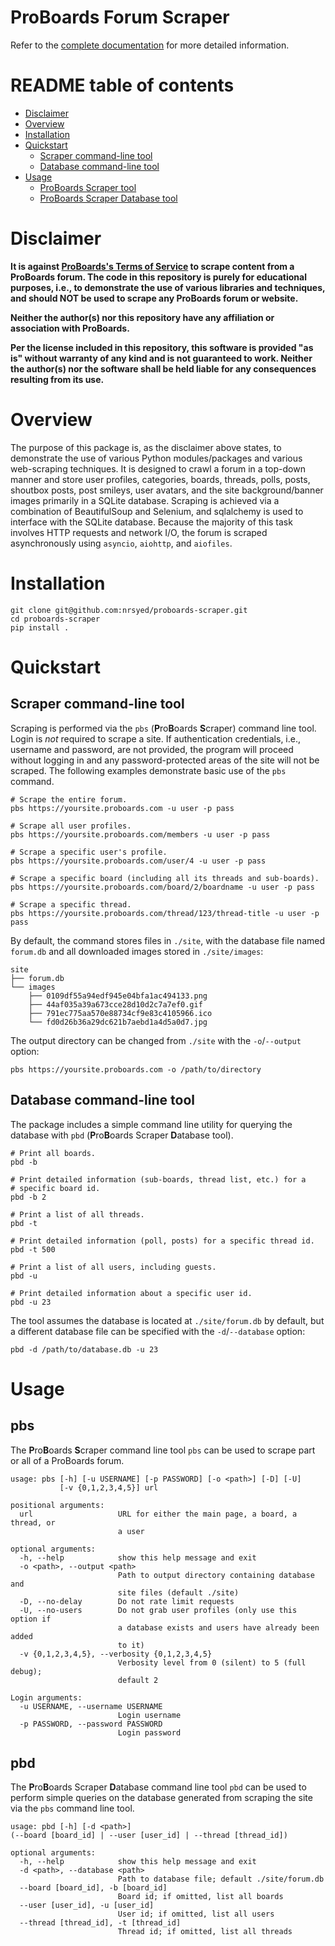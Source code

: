 # ProBoards Forum Scraper


Refer to the [complete documentation](https://nrsyed.github.io/proboards-scraper)
for more detailed information.


# README table of contents

* [Disclaimer](#disclaimer)
* [Overview](#overview)
* [Installation](#installation)
* [Quickstart](#quickstart)
  - [Scraper command-line tool](#quickstart-pbs)
  - [Database command-line tool](#quickstart-pbd)
* [Usage](#usage)
  - [ProBoards Scraper tool](#pbs)
  - [ProBoards Scraper Database tool](#pbd)


# Disclaimer

**It is against [ProBoards's Terms of Service](https://www.proboards.com/tos)
to scrape content from a ProBoards forum. The code in this repository is purely
for educational purposes, i.e., to demonstrate the use of various libraries and
techniques, and should NOT be used to scrape any ProBoards forum or website.**

**Neither the author(s) nor this repository have any affiliation or association
with ProBoards.**

**Per the license included in this repository, this software is provided
"as is" without warranty of any kind and is not guaranteed to work. Neither
the author(s) nor the software shall be held liable for any consequences
resulting from its use.**

# Overview

The purpose of this package is, as the disclaimer above states, to
demonstrate the use of various Python modules/packages and various
web-scraping techniques. It is designed to crawl a forum in a top-down
manner and store user profiles, categories, boards, threads, polls, posts,
shoutbox posts, post smileys, user avatars, and the site background/banner
images primarily in a SQLite database. Scraping is achieved via a
combination of BeautifulSoup and Selenium, and sqlalchemy is used to
interface with the SQLite database. Because the majority of this task
involves HTTP requests and network I/O, the forum is scraped asynchronously
using `asyncio`, `aiohttp`, and `aiofiles`.


# Installation

```
git clone git@github.com:nrsyed/proboards-scraper.git
cd proboards-scraper
pip install .
```

# Quickstart

<span id="quickstart-pbs"></span>
## Scraper command-line tool

Scraping is performed via the `pbs` (**P**ro**B**oards **S**craper) command
line tool. Login is *not* required to scrape a site. If authentication
credentials, i.e., username and password, are not provided, the program will
proceed without logging in and any password-protected areas of the site will
not be scraped. The following examples demonstrate basic use of the `pbs`
command.

```
# Scrape the entire forum.
pbs https://yoursite.proboards.com -u user -p pass

# Scrape all user profiles.
pbs https://yoursite.proboards.com/members -u user -p pass

# Scrape a specific user's profile.
pbs https://yoursite.proboards.com/user/4 -u user -p pass

# Scrape a specific board (including all its threads and sub-boards).
pbs https://yoursite.proboards.com/board/2/boardname -u user -p pass

# Scrape a specific thread.
pbs https://yoursite.proboards.com/thread/123/thread-title -u user -p pass
```

By default, the command stores files in `./site`, with the database file named
`forum.db` and all downloaded images stored in `./site/images`:

```
site
├── forum.db
└── images
    ├── 0109df55a94edf945e04bfa1ac494133.png
    ├── 44af035a39a673cce28d10d2c7a7ef0.gif
    ├── 791ec775aa570e88734cf9e83c4105966.ico
    └── fd0d26b36a29dc621b7aebd1a4d5a0d7.jpg
```

The output directory can be changed from `./site` with the `-o`/`--output` option:

```
pbs https://yoursite.proboards.com -o /path/to/directory
```

<span id="quickstart-pbd"></span>
## Database command-line tool

The package includes a simple command line utility for querying the database
with `pbd` (**P**ro**B**oards Scraper **D**atabase tool).

```
# Print all boards.
pbd -b

# Print detailed information (sub-boards, thread list, etc.) for a
# specific board id.
pbd -b 2

# Print a list of all threads.
pbd -t

# Print detailed information (poll, posts) for a specific thread id.
pbd -t 500

# Print a list of all users, including guests.
pbd -u

# Print detailed information about a specific user id.
pbd -u 23
```

The tool assumes the database is located at `./site/forum.db` by default, but
a different database file can be specified with the `-d`/`--database` option:

```
pbd -d /path/to/database.db -u 23
```

# Usage

## pbs

The **P**ro**B**oards **S**craper command line tool `pbs` can be
used to scrape part or all of a ProBoards forum.

```
usage: pbs [-h] [-u USERNAME] [-p PASSWORD] [-o <path>] [-D] [-U]
           [-v {0,1,2,3,4,5}] url

positional arguments:
  url                   URL for either the main page, a board, a thread, or
                        a user

optional arguments:
  -h, --help            show this help message and exit
  -o <path>, --output <path>
                        Path to output directory containing database and
                        site files (default ./site)
  -D, --no-delay        Do not rate limit requests
  -U, --no-users        Do not grab user profiles (only use this option if
                        a database exists and users have already been added
                        to it)
  -v {0,1,2,3,4,5}, --verbosity {0,1,2,3,4,5}
                        Verbosity level from 0 (silent) to 5 (full debug);
                        default 2

Login arguments:
  -u USERNAME, --username USERNAME
                        Login username
  -p PASSWORD, --password PASSWORD
                        Login password
```

## pbd

The **P**ro**B**oards Scraper **D**atabase command line tool `pbd`
can be used to perform simple queries on the database generated from scraping
the site via the `pbs` command line tool.

```
usage: pbd [-h] [-d <path>]
(--board [board_id] | --user [user_id] | --thread [thread_id])

optional arguments:
  -h, --help            show this help message and exit
  -d <path>, --database <path>
                        Path to database file; default ./site/forum.db
  --board [board_id], -b [board_id]
                        Board id; if omitted, list all boards
  --user [user_id], -u [user_id]
                        User id; if omitted, list all users
  --thread [thread_id], -t [thread_id]
                        Thread id; if omitted, list all threads
```
